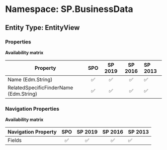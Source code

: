 # Namespace: SP.BusinessData

## Entity Type: EntityView

### Properties

**Availability matrix**

Property | SPO | SP 2019 | SP 2016 | SP 2013
----------|:---:|:-------:|:-------:|:-------
Name (Edm.String) | ✅ | ✅ | ✅ | ✅
RelatedSpecificFinderName (Edm.String) | ✅ | ✅ | ✅ | ✅

### Navigation Properties

**Availability matrix**

Navigation Property | SPO | SP 2019 | SP 2016 | SP 2013
----------|:---:|:-------:|:-------:|:-------
Fields | ✅ | ✅ | ✅ | ✅

